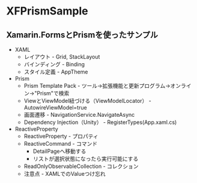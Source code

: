 # XFPrismSample
## Xamarin.FormsとPrismを使ったサンプル
- XAML
    - レイアウト - Grid, StackLayout
    - バインディング - Binding
    - スタイル定義 - AppTheme
- Prism
    - Prism Template Pack - ツール→拡張機能と更新プログラム→オンライン→"Prism"で検索
    - ViewとViewModel紐づける（ViewModelLocator） - AutowireViewModel=true
    - 画面遷移 - NavigationService.NavigateAsync
    - Dependency Injection（Unity） - RegisterTypes(App.xaml.cs)
- ReactiveProperty
    - ReactiveProperty - プロパティ
    - ReactiveCommand - コマンド
        - DetailPageへ移動する
        - リストが選択状態になったら実行可能にする
    - ReadOnlyObservableCollection - コレクション
    - 注意点 - XAMLでのValueつけ忘れ
